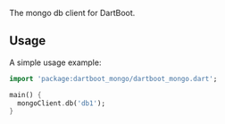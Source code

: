 The mongo db client for DartBoot.

## Usage

A simple usage example:

```dart
import 'package:dartboot_mongo/dartboot_mongo.dart';

main() {
  mongoClient.db('db1');
}
```
